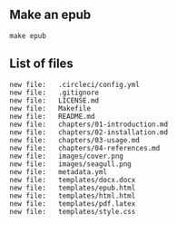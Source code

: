 


## Make an epub

```
make epub
```

## List of files

	new file:   .circleci/config.yml
	new file:   .gitignore
	new file:   LICENSE.md
	new file:   Makefile
	new file:   README.md
	new file:   chapters/01-introduction.md
	new file:   chapters/02-installation.md
	new file:   chapters/03-usage.md
	new file:   chapters/04-references.md
	new file:   images/cover.png
	new file:   images/seagull.png
	new file:   metadata.yml
	new file:   templates/docx.docx
	new file:   templates/epub.html
	new file:   templates/html.html
	new file:   templates/pdf.latex
	new file:   templates/style.css
